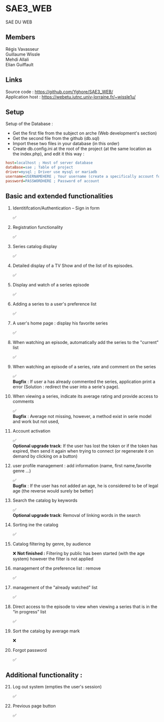 # SAE3_WEB
SAE DU WEB

## Members   
Régis Vavasseur  
Guillaume Wissle   
Mehdi Allali   
Elian Guiffault  

## Links

Source code : https://github.com/Yghore/SAE3_WEB/  
Application host : https://webetu.iutnc.univ-lorraine.fr/~wissle1u/

## Setup

Setup of the Database : 

- Get the first file from the subject on arche (Web development's section)
- Get the second file from the github (db.sql)
- Import these two files in your database (in this order)
- Create db.config.ini at the root of the project (at the same location as the index.php), and edit it this way : 
```ini
host=localhost ; Host of server database
dataBase=sae ; Table of project
driver=mysql ; Driver use mysql or mariadb
username=USERNAMEHERE ; Your username (create a specifically account for the project)
password=PASSWORDHERE ; Password of account
```


## Basic and extended functionalities

1. Identitifcation/Authentication – Sign in form

    ✅


2. Registration functionality

    ✅

3. Series catalog display

    ✅

4. Detailed display of a TV Show and of the list of its episodes.

    ✅


5. Display and watch of a series episode

    ✅

6. Adding a series to a user's preference list


    ✅

7. A user's home page : display his favorite series

    ✅

8. When watching an episode, automatically add the series to the "current" list

    ✅

9.  When watching an episode of a series, rate and comment on the series

    ✅   
    __Bugfix__  : If user a has already commented the series, application print a error (Solution : redirect the user into a serie's page).


10. When viewing a series, indicate its average rating and provide access to comments

    ✅    
    __Bugfix__ : Average not missing, however, a method exist in serie model and work but not used, 

11. Account activation

    ✅  
    __Optional upgrade track__: If the user has lost the token or if the token has expired, then send it again when trying to connect (or regenerate it on demand by clicking on a button)

12. user profile management : add information (name, first name,favorite genre ...)

    ✅   
    __Bugfix__ : If the user has not added an age, he is considered to be of legal age (the reverse would surely be better)

12. Search the catalog by keywords

    ✅   
    __Optional upgrade track__: Removal of linking words in the search

13. Sorting ine the catalog

    ✅

14. Catalog filtering by genre, by audience


    ❌
    __Not finished :__ Filtering by public has been started (with the age system) however the filter is not applied

15. management of the preference list : remove

    ✅

16. management of the "already watched" list

    ✅

17. Direct access to the episode to view when viewing a series that is in the
“in progress” list

    ✅

19. Sort the catalog by average mark

    ❌
    
20. Forgot password

    ✅


## Additional functionality : 

21. Log out system (empties the user's session)  

    ✅


22. Previous page button 

    ✅  
